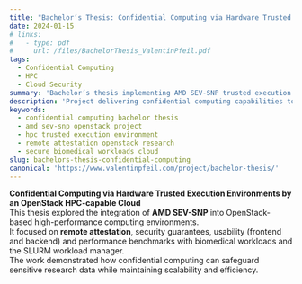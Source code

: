 ```yaml
---
title: "Bachelor’s Thesis: Confidential Computing via Hardware Trusted Execution Environments by an OpenStack HPC-capable Cloud"
date: 2024-01-15
# links:
#   - type: pdf
#     url: /files/BachelorThesis_ValentinPfeil.pdf
tags:
  - Confidential Computing
  - HPC
  - Cloud Security
summary: 'Bachelor’s thesis implementing AMD SEV-SNP trusted execution environments within an OpenStack HPC cloud for biomedical workloads.'
description: 'Project delivering confidential computing capabilities to OpenStack HPC environments, covering remote attestation, enclave usability and performance benchmarks for sensitive research workloads.'
keywords:
  - confidential computing bachelor thesis
  - amd sev-snp openstack project
  - hpc trusted execution environment
  - remote attestation openstack research
  - secure biomedical workloads cloud
slug: bachelors-thesis-confidential-computing
canonical: 'https://www.valentinpfeil.com/project/bachelor-thesis/'
---
```


**Confidential Computing via Hardware Trusted Execution Environments by an OpenStack HPC-capable Cloud**  
This thesis explored the integration of **AMD SEV-SNP** into OpenStack-based high-performance computing environments.  
It focused on **remote attestation**, security guarantees, usability (frontend and backend) and performance benchmarks with biomedical workloads and the SLURM workload manager.  
The work demonstrated how confidential computing can safeguard sensitive research data while maintaining scalability and efficiency.
